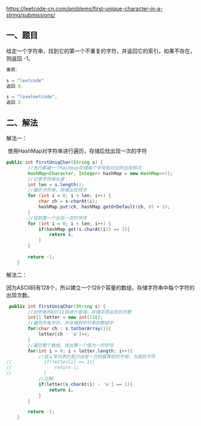 https://leetcode-cn.com/problems/first-unique-character-in-a-string/submissions/

## 一、题目

给定一个字符串，找到它的第一个不重复的字符，并返回它的索引。如果不存在，则返回 -1。

```java
案例:

s = "leetcode"
返回 0.

s = "loveleetcode",
返回 2.
```

## 二、解法

解法一：

​		使用HashMap对字符串进行遍历，存储后找出现一次的字符

```java
public int firstUniqChar(String s) {
        //先行新建一个hashmap存储每个字母和对应的出现频次
        HashMap<Character, Integer> hashMap = new HashMap<>();
        //记录字符串长度
        int len = s.length();
        //遍历字符串，存储出现频次
        for (int i = 0; i < len; i++) {
            char ch = s.charAt(i);
            hashMap.put(ch, hashMap.getOrDefault(ch, 0) + 1);
        }
        //找到第一个出现一次的字符
        for (int i = 0; i < len; i++) {
            if(hashMap.get(s.charAt(i)) == 1){
                return i;
            }
        }
        
        return -1;
    }
```

解法二：

​		因为ASCII码有128个，所以建立一个128个容量的数组，存储字符串中每个字符的出现次数。

```java
 public int firstUniqChar(String s) {
        //对所有的ASCII码进行查询，存储字符出现的次数
        int[] letter = new int[128];
        //遍历所有字符，并存储到字符串的数组中
        for(char ch : s.toCharArray()){
            letter[ch - 'a']++;
        }
        //遍历整个数组，找出第一个值为一的字符
        for(int i = 0; i < letter.length; i++){
            //这么写代表的是只出现一次的最靠前的字母，与题目不符
//            if(letter[i] == 1){
//                return i;
//            }
            //正解:
            if(letter[s.charAt(i) - 'a'] == 1){
                return i;
            }
        }

        return -1;
    }
```

